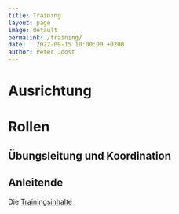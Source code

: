 ```yaml
---
title: Training
layout: page
image: default
permalink: /training/
date:   2022-09-15 10:00:00 +0200
author: Peter Joost
---
```


# Ausrichtung


# Rollen
## Übungsleitung und Koordination
## Anleitende

Die [Trainingsinhalte](/content/)